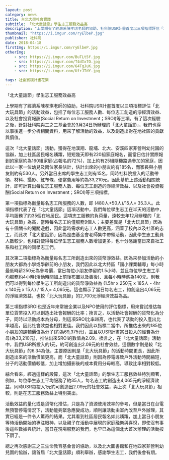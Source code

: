 ```yaml
---
layout: post
category: news
title: 台北大學社會實踐
subtitle: 「北大童話節」學生志工服務效益高
description: "上學期有了經濟系陳孝琪老師的協助，社科院USR計畫首度以三項指標評估「北大玩具節」的活動效益..."
thumbnail: "https://i.imgur.com/ryElbeP.jpg"
publisher: 社科院
date: 2018-04-18
firstImg: https://i.imgur.com/ryElbeP.jpg
otherImg:
    - src: https://i.imgur.com/BuTLt5f.jpg
    - src: https://i.imgur.com/T4dIx7O.jpg
    - src: https://i.imgur.com/64TgJuK.jpg
    - src: https://i.imgur.com/UfrJTdY.jpg

tags: 社會實踐計畫花絮
---
```


「北大童話節」學生志工服務效益高

上學期有了經濟系陳孝琪老師的協助，社科院USR計畫首度以三項指標評估「北大玩具節」的活動效益，包括了每位志工服務人數、每位志工創造的淨經濟效益、以及社會投資報酬(Social Return on Investment；SROI)等三項。有了這次經驗之後，針對社科院與三之三基金會於3月24日所辦理的「北大童話節」，我們也得以事後進一步分析相關資料，用來了解活動的效益，以及創造出對在地社區的貢獻與價值。

這次「北大童話節」活動，獲得在地漢翔、龍埔、北大、安溪四家非營利幼兒園的協辦，加上社區居民報名踴躍，短短幾天即有220組家庭報名，而當日估計實際報到的家庭約為160組家庭(占報名的72%)，加上約有25組隨機路過參加的家庭，因此以一家一位幼兒及兩位家長估計，估計出席的小朋友約有185名，而家長與小朋友則約有530人。另外當日出席的學生志工則有15名，同時社科院投入的活動帶領、材料、攝影、紅布條、便當費用等約為33,210元。因此基於上述活動相關統計，即可計算出每位志工服務人數、每位志工創造的淨經濟效益、以及社會投資報酬(Social Return on Investment；SROI)等三項指標。

第一項指標為衡量每名志工所服務的人數，即 (480人+50人)/15人= 35.3人。此項指標代表了在「北大童話節」這項活動中，我們每位學生志工在半天的活動中，平均服務了約35個在地居民。這項志工服務的負荷量，遠較去年12月辦理的「北大玩具節」為高，當時每名志工約僅服務9個人；主要差異是「北大玩具節」因為有十個關卡的闖關遊戲，因此當時需求的志工人數更高，涵蓋了校內以及社區的志工，而此次「北大童話節」因為是由基金會老師集中帶領活動，因此學生志工動員人數較少，也相對使得每位學生志工服務人數增加更多，也十分感謝當日來自社工系和社工所的同學志工們。

其次第二項指標為為衡量每名志工所創造出來的貨幣淨效益。因為來參加活動的小朋友大都為小學或學齡前的小朋友，我們因此以北大特區「國小課業輔導」每小時最低時薪250元為參考價，當日每位小朋友停留約1.5小時，並且每位學生志工平均服務約4小時(活動時間加上前後布置以及善後)、且每小時時薪為140元。則我們可以得到每位學生志工所創造出的貨幣淨效益為 (1.5hr x 250元 x 185人 - 4hr x 140元 x 15人) / 15人= 4,065元。這也顯示了當日每名志工，約創造出4,065元的淨經濟效益，也較「北大玩具節」的2,700元淨經濟效益為高。

第三項指標SROI也是近年來常被企業以及NPO使用的評估指標，用來嘗試推估每單位貨幣投入可以創造出社會報酬的比率；換言之，以活動社會報酬的貨幣化為分子，同時以活動成本為分母，則這項SROI比率越高，也代表了活動的投入產出比率越高，因此社會效益也相對更佳。我們因此以指標二當中，所推估出來的185位小朋友的課輔價值為分子(約為69,375元)，並且以USR計畫當日投入的經費為分母(為33,210元)，推估出來SROI的數值為2.09。換言之，在「北大童話節」活動中，我們USR所投入的1元，約可創造出2.09元的社會效益。這個數字則是較「北大玩具節」的6.34為低，主要原因則是「北大玩具節」的活動時間更長，因此所創造出來的活動價值更高，而「北大童話節」則因為停電導致戶外活動時間縮短，分子的活動價值較低，加上增加攝影後的成本費用分母較高，導致比率相對較低。

綜合看來，經過這樣的設算，這次「北大童話節」的學生志工服務效益特別顯著，例如，每位學生志工平均服務了約35人，每名志工約創造出4,065元的淨經濟效益，同時USR每投入1元約可創造出2.09元的社會效益，與上次「北大玩具節」相較，則是在志工服務效益上特別突出。

活動效益的量化或是貨幣化推估，只是為了資源使用效率的參考，但是當日在台電無預警停電情況下，活動能夠緊急應變成功，順利讓活動由室內改至戶外辦理，其實已經是一件令人驚奇的結果。尤其看到社區居民報名如此踴躍，加上當日小朋友等待活動開始的專注眼神，以及親子在活動中展現的家庭融樂與喜悅，即使沒有事後這些數據與統計，當日在現場服務的我們，也早已為這個北大首次辦理的活動按下讚了。

總之再次感謝三之三生命教育基金會的協助，以及北大圖書館和在地四家非營利幼兒園的協辦，讓首屆「北大童話節」順利舉辦，感謝學生志工，我們後會有期。